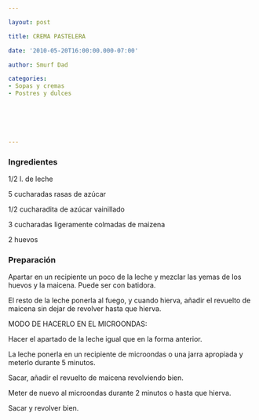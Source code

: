 ```yaml
---

layout: post

title: CREMA PASTELERA

date: '2010-05-20T16:00:00.000-07:00'

author: Smurf Dad

categories:
- Sopas y cremas
- Postres y dulces






---
```


<h3>Ingredientes</h3>

1/2 l. de leche

5 cucharadas rasas de azúcar

1/2 cucharadita de azúcar vainillado

3 cucharadas ligeramente colmadas de maizena

2 huevos

<h3>Preparación</h3>

Apartar en un recipiente un poco de la leche y mezclar las yemas de los huevos y la maicena. Puede ser con batidora.

El resto de la leche ponerla al fuego, y cuando hierva, añadir el revuelto de maicena sin dejar de revolver hasta que hierva.

MODO DE HACERLO EN EL MICROONDAS:

Hacer el apartado de la leche igual que en la forma anterior.

La leche ponerla en un recipiente de microondas o una jarra apropiada y meterlo durante 5 minutos.

Sacar, añadir el revuelto de maicena revolviendo bien.

Meter de nuevo al microondas durante 2 minutos o hasta que hierva.

Sacar y revolver bien.


